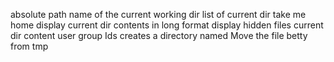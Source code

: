 absolute path name of the current working dir
list of current dir
take me home
display current dir contents in long format
display hidden files
current dir content user group Ids
creates a directory named
Move the file betty from tmp
